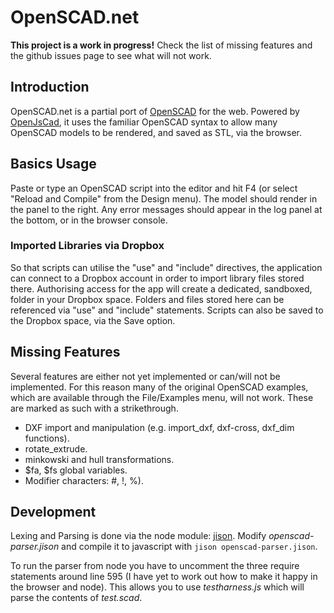 OpenSCAD.net
============

**This project is a work in progress!** Check the list of missing features and the github issues page to see what will not work.

## Introduction
OpenSCAD.net is a partial port of [OpenSCAD](http://www.openscad.org/) for the web. Powered by [OpenJsCad](http://joostn.github.com/OpenJsCad/), it uses the familiar OpenSCAD syntax to allow many OpenSCAD models to be rendered, and saved as STL, via the browser.

## Basics Usage

Paste or type an OpenSCAD script into the editor and hit F4 (or select "Reload and Compile" from the Design menu). The model should render in the panel to the right. Any error messages should appear in the log panel at the bottom, or in the browser console.

### Imported Libraries via Dropbox

So that scripts can utilise the "use" and "include" directives, the application can connect to a Dropbox account in order to import library files stored there. Authorising access for the app will create a dedicated, sandboxed, folder in your Dropbox space. Folders and files stored here can be referenced via "use" and "include" statements. Scripts can also be saved to the Dropbox space, via the Save option.

## Missing Features

Several features are either not yet implemented or can/will not be implemented. For this reason many of the original OpenSCAD examples, which are available through the File/Examples menu, will not work. These are marked as such with a strikethrough.

* DXF import and manipulation (e.g. import_dxf, dxf-cross, dxf_dim functions).
* rotate_extrude.
* minkowski and hull transformations.
* $fa, $fs global variables.
* Modifier characters: #, !, %).

## Development

Lexing and Parsing is done via the node module: [jison](http://zaach.github.com/jison/).  Modify *openscad-parser.jison* and compile it to javascript with `jison openscad-parser.jison`.  

To run the parser from node you have to uncomment the three require statements around line 595 (I have yet to work out how to make it happy in the browser and node).  This allows you to use *testharness.js* which will parse the contents of *test.scad*.
